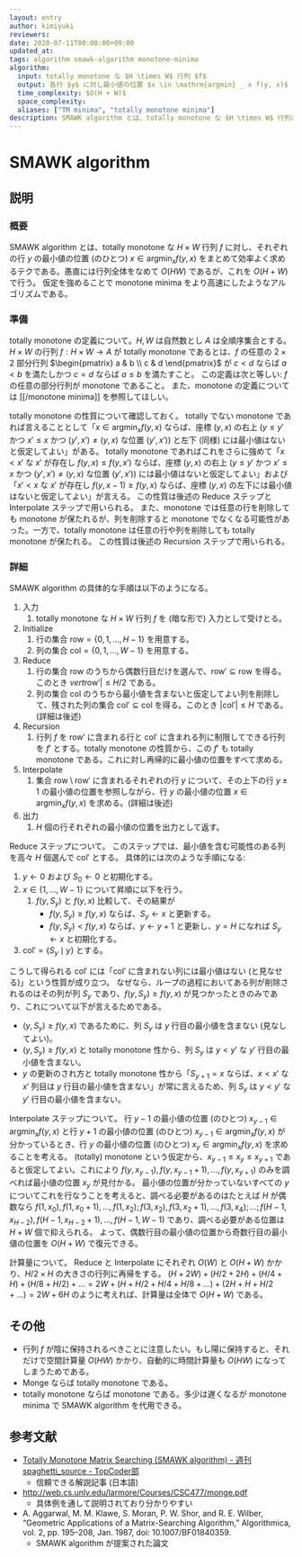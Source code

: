 ```yaml
---
layout: entry
author: kimiyuki
reviewers:
date: 2020-07-11T00:00:00+09:00
updated_at:
tags: algorithm smawk-algorithm monotone-minima
algorithm:
  input: totally monotone な $H \times W$ 行列 $f$
  output: 各行 $y$ に対し最小値の位置 $x \in \mathrm{argmin} _ x f(y, x)$
  time_complexity: $O(H + W)$
  space_complexity:
  aliases: ["TM minima", "totally monotone minima"]
description: SMAWK algorithm とは、totally monotone な $H \times W$ 行列に対しその各行の最小値を $O(H + W)$ で求めるアルゴリズムである。
---
```


# SMAWK algorithm

## 説明

### 概要

SMAWK algorithm とは、totally monotone な $H \times W$ 行列 $f$ に対し、それぞれの行 $y$ の最小値の位置 (のひとつ) $x \in \mathrm{argmin} _ x f(y, x)$ をまとめて効率よく求めるテクである。愚直には行列全体をなめて $O(HW)$ であるが、これを $O(H + W)$ で行う。 仮定を強めることで monotone minima をより高速にしたようなアルゴリズムである。

### 準備

totally monotone の定義について。$H, W$ は自然数とし $A$ は全順序集合とする。$H \times W$ の行列 $f : H \times W \to A$ が totally monotone であるとは、$f$ の任意の $2 \times 2$ 部分行列 $\begin{pmatrix} a & b \\ c & d \end{pmatrix}$ が $c \lt d$ ならば $a \lt b$ を満たしかつ $c = d$ ならば $a \le b$ を満たすこと。
この定義は次と等しい: $f$ の任意の部分行列が monotone であること。
また、monotone の定義については [[/monotone minima]] を参照してほしい。

totally monotone の性質について確認しておく。
totally でない monotone であれば言えることとして「$x \in \mathrm{argmin} _ x f(y, x)$ ならば、座標 $(y, x)$ の右上 ($y \le y'$ かつ $x' \le x$ かつ $(y', x') \ne (y, x)$ な位置 $(y', x')$) と左下 (同様) には最小値はないと仮定してよい」がある。
totally monotone であればこれをさらに強めて「$x \lt x'$ な $x'$ が存在し $f(y, x) \le f(y, x')$ ならば、座標 $(y, x)$ の右上 ($y \le y'$ かつ $x' \le x$ かつ $(y', x') \ne (y, x)$ な位置 $(y', x')$) には最小値はないと仮定してよい」および「$x' \lt x$ な $x'$ が存在し $f(y, x - 1) \ge f(y, x)$ ならば、座標 $(y, x)$ の左下には最小値はないと仮定してよい」が言える。
この性質は後述の Reduce ステップと Interpolate ステップで用いられる。
また、monotone では任意の行を削除しても monotone が保たれるが、列を削除すると monotone でなくなる可能性があった。一方で、totally monotone は任意の行や列を削除しても totally monotone が保たれる。
この性質は後述の Recursion ステップで用いられる。

### 詳細

SMAWK algorithm の具体的な手順は以下のようになる。

1.  入力
    1.  totally monotone な $H \times W$ 行列 $f$ を (暗な形で) 入力として受けとる。
1.  Initialize
    1.  行の集合 $\mathrm{row} = \lbrace 0, 1, \dots, H - 1 \rbrace$ を用意する。
    1.  列の集合 $\mathrm{col} = \lbrace 0, 1, \dots, W - 1 \rbrace$ を用意する。
1.  Reduce
    1.  行の集合 $\mathrm{row}$ のうちから偶数行目だけを選んで、$\mathrm{row}' \subseteq \mathrm{row}$ を得る。このとき $vert \mathrm{row}' \vert \le H/2$ である。
    1.  列の集合 $\mathrm{col}$ のうちから最小値を含まないと仮定してよい列を削除して、残された列の集合 $\mathrm{col}' \subseteq \mathrm{col}$ を得る。このとき $\vert \mathrm{col}' \vert \le H$ である。(詳細は後述)
1.  Recursion
    1.  行列 $f$ を $\mathrm{row}'$ に含まれる行と $\mathrm{col}'$ に含まれる列に制限してできる行列を $f'$ とする。totally monotone の性質から、この $f'$ も totally monotone である。これに対し再帰的に最小値の位置をすべて求める。
1.  Interpolate
    1.  集合 $\mathrm{row} \setminus \mathrm{row}'$ に含まれるそれぞれの行 $y$ について、その上下の行 $y \pm 1$ の最小値の位置を参照しながら、行 $y$ の最小値の位置 $x \in \mathrm{argmin} _ x f(y, x)$ を求める。(詳細は後述)
1.  出力
    1.  $H$ 個の行それぞれの最小値の位置を出力として返す。

Reduce ステップについて。
このステップでは、最小値を含む可能性のある列を高々 $H$ 個選んで $\mathrm{col}'$ とする。
具体的には次のような手順になる:

1.  $y \gets 0$ および $S_0 \gets 0$ と初期化する。
1.  $x \in \lbrace 1, \dots, W - 1 \rbrace$ について昇順に以下を行う。
    1.  $f(y, S_y)$ と $f(y, x)$ 比較して、その結果が
        -   $f(y, S_y) \ge f(y, x)$ ならば、$S_y \gets x$ と更新する。
        -   $f(y, S_y) \lt f(y, x)$ ならば、$y \gets y + 1$ と更新し、$y = H$ になれば $S_y \gets x$ と初期化する。
1.  $\mathrm{col}' = \lbrace S_y \mid y \rbrace$ とする。

こうして得られる $\mathrm{col}'$ には「$\mathrm{col}'$ に含まれない列には最小値はない (と見なせる)」という性質が成り立つ。
なぜなら、ループの過程においてある列が削除されるのはその列が列 $S_y$ であり、$f(y, S_y) \ge f(y, x)$ が見つかったときのみであり、これについて以下が言えるためである。

-   $(y, S_y) \ge f(y, x)$ であるために、列 $S_y$ は $y$ 行目の最小値を含まない (見なしてよい)。
-   $(y, S_y) \ge f(y, x)$ と totally monotone 性から、列 $S_y$ は $y \lt y'$ な $y'$ 行目の最小値を含まない。
-   $y$ の更新のされ方と totally monotone 性から「$S _ {y+1} = x$ ならば、$x \lt x'$ な $x'$ 列目は $y$ 行目の最小値を含まない」が常に言えるため、列 $S_y$ は $y \lt y'$ な $y'$ 行目の最小値を含まない。


Interpolate ステップについて。
行 $y - 1$ の最小値の位置 (のひとつ) $x _ {y-1} \in \mathrm{argmin} _ x f(y, x)$ と行 $y + 1$ の最小値の位置 (のひとつ) $x _ {y-1} \in \mathrm{argmin} _ x f(y, x)$ が分かっているとき、行 $y$ の最小値の位置 (のひとつ) $x _ y \in \mathrm{argmin} _ x f(y, x)$ を求めることを考える。
(totally) monotone という仮定から、$x _ {y-1} \le x _ y \le x _ {y+1}$ であると仮定してよい。これにより $f(y, x _ {y-1}), f(y, x _ {y - 1} + 1), \dots, f(y, x _ {y + 1})$ のみを調べれば最小値の位置 $x_y$ が見付かる。
最小値の位置が分かっていないすべての $y$ についてこれを行なうことを考えると、調べる必要があるのはたとえば $H$ が偶数なら $f(1, x_0), f(1, x_0 + 1), \dots, f(1, x_2); f(3, x_2), f(3, x_2 + 1), \dots, f(3, x_4); \dots; f(H-1, x _ {H-2}), f(H-1, x _ {H-2} + 1), \dots, f(H-1, W-1)$ であり、調べる必要がある位置は $H + W$ 個で抑えられる。
よって、偶数行目の最小値の位置から奇数行目の最小値の位置を $O(H + W)$ で復元できる。

計算量について。
Reduce と Interpolate にそれぞれ $O(W)$ と $O(H + W)$ かかり、$H/2 \times H$ の大きさの行列に再帰をする。
$(H + 2W) + (H/2 + 2H) + (H/4 + H) + (H/8 + H/2) + \dots = 2W + (H + H/2 + H/4 + H/8 + \dots) + (2H + H + H/2 + \dots) = 2W + 6H$ のように考えれば、計算量は全体で $O(H + W)$ である。

## その他

-   行列 $f$ が陰に保持されるべきことに注意したい。もし陽に保持すると、それだけで空間計算量 $O(HW)$ かかり、自動的に時間計算量も $O(HW)$ になってしまうためである。
-   Monge ならば totally monotone である。
-   totally monotone ならば monotone である。多少は遅くなるが monotone minima で SMAWK algorithm を代用できる。

## 参考文献

-   [Totally Monotone Matrix Searching (SMAWK algorithm) - 週刊 spaghetti_source - TopCoder部](https://topcoder-g-hatena-ne-jp.jag-icpc.org/spaghetti_source/20120923/1348327542.html)
    -   信頼できる解説記事 (日本語)
-   <http://web.cs.unlv.edu/larmore/Courses/CSC477/monge.pdf>
    -   具体例を通して説明されており分かりやすい
-   A. Aggarwal, M. M. Klawe, S. Moran, P. W. Shor, and R. E. Wilber, “Geometric Applications of a Matrix-Searching Algorithm,” Algorithmica, vol. 2, pp. 195–208, Jan. 1987, doi: 10.1007/BF01840359.
    -   SMAWK algorithm が提案された論文
